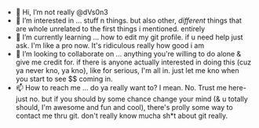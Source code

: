 - 👋 Hi, I’m not really @dVs0n3
- 👀 I’m interested in ... stuff n things. but also other, *different* things that are whole unrelated to the first things i mentioned. entirely
- 🌱 I’m currently learning ... how to edit my git profile. if u need help just ask. I'm like a pro now. It's ridiculous really how good i am
- 💞️ I’m looking to collaborate on ... anything you're willing to do alone & give me credit for. if there is anyone actually interested in doing this (cuz ya never kno, ya kno}, like for serious, I'm all in. just let me kno when you start to see $$ coming in.
- 📫 How to reach me ... do ya really want to? I mean. No. Trust me here- just no. but if you should by some chance change your mind (& u totally should, I'm awesome and fun and cool), there's prolly some way to contact me thru git. don't really know mucha sh*t about git really.   

<!---
dVs0n3/dVs0n3 is a ✨ special ✨ repository because its `README.md` (this file) appears on your gitHub profile.
You can click the Preview link to take a look at your changes.
--->
